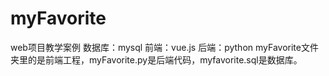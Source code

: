 # myFavorite
web项目教学案例
数据库：mysql
前端：vue.js
后端：python
myFavorite文件夹里的是前端工程，myFavorite.py是后端代码，myfavorite.sql是数据库。
